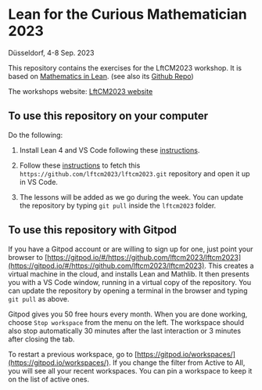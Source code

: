 Lean for the Curious Mathematician 2023
=======================================
Düsseldorf, 4-8 Sep. 2023

This repository contains the exercises for the LftCM2023 workshop. It is based on
[Mathematics in Lean](https://leanprover-community.github.io/mathematics_in_lean/).
(see also its [Github Repo](https://github.com/leanprover-community/mathematics_in_lean))

The workshops website: [LftCM2023 website](https://lftcm2023.github.io/)


## To use this repository on your computer

Do the following:

1. Install Lean 4 and VS Code following
   these [instructions](https://leanprover-community.github.io/get_started.html).

2. Follow these [instructions](https://leanprover-community.github.io/install/project.html#working-on-an-existing-project)
   to fetch this `https://github.com/lftcm2023/lftcm2023.git` repository and open it up in VS Code.

3. The lessons will be added as we go during the week. You can update the repository by typing
   `git pull` inside the `lftcm2023` folder.



## To use this repository with Gitpod

If you have a Gitpod account or are willing to sign up for one,
just point your browser to [https://gitpod.io/#/https://github.com/lftcm2023/lftcm2023](https://gitpod.io/#/https://github.com/lftcm2023/lftcm2023).
This creates a virtual machine in the cloud,
and installs Lean and Mathlib.
It then presents you with a VS Code window, running in a virtual
copy of the repository.
You can update the repository by opening a terminal in the browser
and typing `git pull` as above.

Gitpod gives you 50 free hours every month.
When you are done working, choose `Stop workspace` from the menu on the left.
The workspace should also stop automatically
30 minutes after the last interaction or 3 minutes after closing the tab.

To restart a previous workspace, go to [https://gitpod.io/workspaces/](https://gitpod.io/workspaces/).
If you change the filter from Active to All, you will see all your recent workspaces. You can pin a workspace to keep it on the list of active ones.
